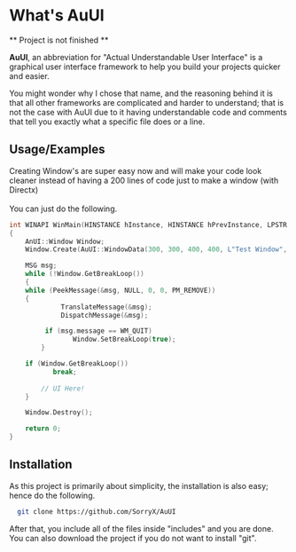 # What's AuUI

** Project is not finished **

**AuUI**, an abbreviation for "Actual Understandable User Interface" is a graphical user interface framework to help you build your projects quicker and easier. 

You might wonder why I chose that name, and the reasoning behind it is that all other frameworks are complicated and harder to understand; that is not the case with AuUI due to it having understandable code and comments that tell you exactly what a specific file does or a line.

## Usage/Examples

Creating Window's are super easy now and will make your code look cleaner instead of having a 200 lines 
of code just to make a window (with Directx)
<br><br>
You can just do the following.
```c++
int WINAPI WinMain(HINSTANCE hInstance, HINSTANCE hPrevInstance, LPSTR lpCmdLine, int nCmdShow)
{
    AnUI::Window Window;
    Window.Create(AuUI::WindowData(300, 300, 400, 400, L"Test Window", L"WindowClass1"), WindowProc, hInstance, hPrevInstance, lpCmdLine, nCmdShow);

    MSG msg;
    while (!Window.GetBreakLoop())
    {
	while (PeekMessage(&msg, NULL, 0, 0, PM_REMOVE)) 
	{
             TranslateMessage(&msg);
             DispatchMessage(&msg);

	     if (msg.message == WM_QUIT)
                Window.SetBreakLoop(true);
        }

	if (Window.GetBreakLoop())
           break;
      
        // UI Here!
    }

    Window.Destroy();

    return 0;
}
```

  

## Installation

As this project is primarily about simplicity, the installation is also easy; hence do the following.

```bash
  git clone https://github.com/SorryX/AuUI
```

After that, you include all of the files inside "includes" and you are done.
<br>
You can also download the project if you do not want to install "git".

